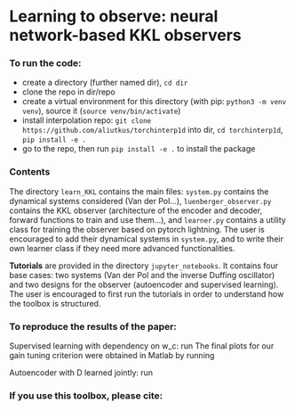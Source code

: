 # Learning to observe: neural network-based KKL observers

### To run the code:
- create a directory (further named dir), `cd dir`
- clone the repo in dir/repo
- create a virtual environment for this directory (with pip: `python3 -m venv 
  venv`), source it (`source venv/bin/activate`)
- install interpolation repo: `git clone https://github.com/aliutkus/torchinterp1d` into dir, `cd torchinterp1d`, `pip install -e .`
- go to the repo, then run `pip install -e .` to install the package

### Contents
The directory `learn_KKL` contains the main files: `system.py` contains the 
dynamical systems considered (Van der Pol...), `luenberger_observer.py` 
contains the KKL observer (architecture of the encoder and decoder, forward 
functions to train and use them...), and `learner.py` contains a utility 
class for training the observer based on pytorch lightning. The user is 
encouraged to add their dynamical systems in `system.py`, and to write their 
own learner class if they need more advanced functionalities.

**Tutorials** are provided in the directory `jupyter_notebooks`. It contains 
four base cases: two systems (Van der Pol and the inverse Duffing oscillator)
and two designs for the observer (autoencoder and supervised learning). The 
user is encouraged to first run the tutorials in order to understand how the 
toolbox is structured.

### To reproduce the results of the paper:
Supervised learning with dependency on w_c: run 
The final plots for our gain tuning criterion were obtained in Matlab by 
running 

Autoencoder with D learned jointly: run 

### If you use this toolbox, please cite:
